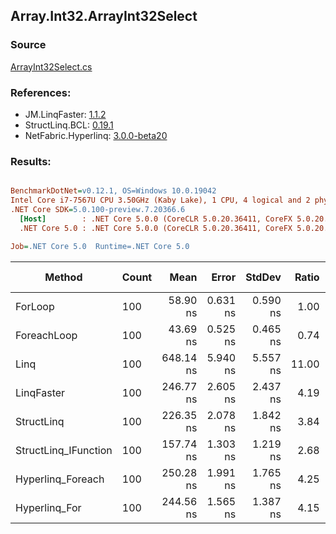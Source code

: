 ﻿## Array.Int32.ArrayInt32Select

### Source
[ArrayInt32Select.cs](../LinqBenchmarks/Array/Int32/ArrayInt32Select.cs)

### References:
- JM.LinqFaster: [1.1.2](https://www.nuget.org/packages/JM.LinqFaster/1.1.2)
- StructLinq.BCL: [0.19.1](https://www.nuget.org/packages/StructLinq.BCL/0.19.1)
- NetFabric.Hyperlinq: [3.0.0-beta20](https://www.nuget.org/packages/NetFabric.Hyperlinq/3.0.0-beta20)

### Results:
``` ini

BenchmarkDotNet=v0.12.1, OS=Windows 10.0.19042
Intel Core i7-7567U CPU 3.50GHz (Kaby Lake), 1 CPU, 4 logical and 2 physical cores
.NET Core SDK=5.0.100-preview.7.20366.6
  [Host]        : .NET Core 5.0.0 (CoreCLR 5.0.20.36411, CoreFX 5.0.20.36411), X64 RyuJIT
  .NET Core 5.0 : .NET Core 5.0.0 (CoreCLR 5.0.20.36411, CoreFX 5.0.20.36411), X64 RyuJIT

Job=.NET Core 5.0  Runtime=.NET Core 5.0  

```
|               Method | Count |      Mean |    Error |   StdDev | Ratio | RatioSD |  Gen 0 | Gen 1 | Gen 2 | Allocated | CacheMisses/Op | BranchMispredictions/Op |
|--------------------- |------ |----------:|---------:|---------:|------:|--------:|-------:|------:|------:|----------:|---------------:|------------------------:|
|              ForLoop |   100 |  58.90 ns | 0.631 ns | 0.590 ns |  1.00 |    0.00 |      - |     - |     - |         - |              0 |                       0 |
|          ForeachLoop |   100 |  43.69 ns | 0.525 ns | 0.465 ns |  0.74 |    0.01 |      - |     - |     - |         - |              0 |                       0 |
|                 Linq |   100 | 648.14 ns | 5.940 ns | 5.557 ns | 11.00 |    0.10 | 0.0229 |     - |     - |      48 B |              0 |                       1 |
|           LinqFaster |   100 | 246.77 ns | 2.605 ns | 2.437 ns |  4.19 |    0.06 | 0.2027 |     - |     - |     424 B |              1 |                       1 |
|           StructLinq |   100 | 226.35 ns | 2.078 ns | 1.842 ns |  3.84 |    0.05 |      - |     - |     - |         - |              0 |                       0 |
| StructLinq_IFunction |   100 | 157.74 ns | 1.303 ns | 1.219 ns |  2.68 |    0.03 |      - |     - |     - |         - |              0 |                       0 |
|    Hyperlinq_Foreach |   100 | 250.28 ns | 1.991 ns | 1.765 ns |  4.25 |    0.04 |      - |     - |     - |         - |              0 |                       0 |
|        Hyperlinq_For |   100 | 244.56 ns | 1.565 ns | 1.387 ns |  4.15 |    0.04 |      - |     - |     - |         - |              0 |                       0 |
